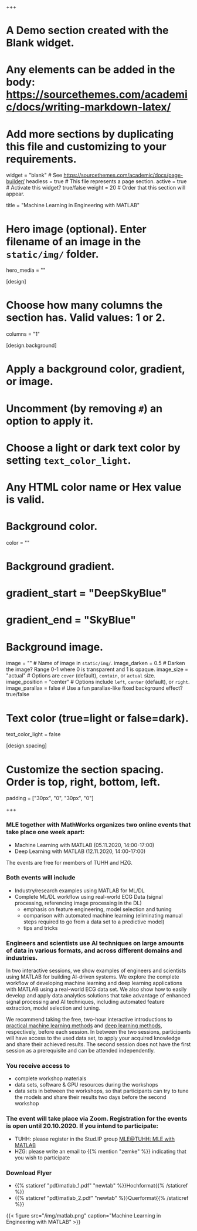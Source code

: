 +++
# A Demo section created with the Blank widget.
# Any elements can be added in the body: https://sourcethemes.com/academic/docs/writing-markdown-latex/
# Add more sections by duplicating this file and customizing to your requirements.

widget = "blank"  # See https://sourcethemes.com/academic/docs/page-builder/
headless = true  # This file represents a page section.
active = true  # Activate this widget? true/false
weight = 20  # Order that this section will appear.

title = "Machine Learning in Engineering with MATLAB"

# Hero image (optional). Enter filename of an image in the `static/img/` folder.
hero_media = ""

[design]
  # Choose how many columns the section has. Valid values: 1 or 2.
  columns = "1"

  
[design.background]
  # Apply a background color, gradient, or image.
  #   Uncomment (by removing `#`) an option to apply it.
  #   Choose a light or dark text color by setting `text_color_light`.
  #   Any HTML color name or Hex value is valid.

  # Background color.
  color = ""
  
  # Background gradient.
  # gradient_start = "DeepSkyBlue"
  # gradient_end = "SkyBlue"
  
  # Background image.
  image = ""  # Name of image in `static/img/`.
  image_darken = 0.5  # Darken the image? Range 0-1 where 0 is transparent and 1 is opaque.
  image_size = "actual"  #  Options are `cover` (default), `contain`, or `actual` size.
  image_position = "center"  # Options include `left`, `center` (default), or `right`.
  image_parallax = false  # Use a fun parallax-like fixed background effect? true/false

  # Text color (true=light or false=dark).
  text_color_light = false

[design.spacing]
  # Customize the section spacing. Order is top, right, bottom, left.
  padding = ["30px", "0", "30px", "0"]



+++


### MLE together with MathWorks organizes two online events that take place one week apart:
- Machine Learning with MATLAB (05.11.2020, 14:00-17:00)
- Deep Learning with MATLAB (12.11.2020, 14:00-17:00)

The events are free for members of TUHH and HZG.

### Both events will include
- Industry/research examples using MATLAB for ML/DL
- Complete ML/DL workflow using real-world ECG Data (signal processing, referencing image processing in the DL)
  - emphasis on feature engineering, model selection and tuning
  - comparison with automated machine learning (eliminating manual steps required to go from a data set to a predictive model)
  - tips and tricks

### Engineers and scientists use AI techniques on large amounts of data in various formats, and across different domains and industries.

In two interactive sessions, we show examples of engineers and scientists using MATLAB for building AI-driven systems. We explore the complete workflow of developing machine learning and deep learning applications with MATLAB using a real-world ECG data set. We also show how to easily develop and apply data analytics solutions that take advantage of enhanced signal processing and AI techniques, including automated feature extraction, model selection and tuning.

We recommend taking the free, two-hour interactive introductions to [practical machine learning methods](https://www.mathworks.com/learn/tutorials/machine-learning-onramp.html) and [deep learning methods](https://www.mathworks.com/learn/tutorials/deep-learning-onramp.html), respectively, before each session. In between the two sessions, participants will have access to the used data set, to apply your acquired knowledge and share their achieved results. The second session does not have the first session as a prerequisite and can be attended independently.

### You receive access to
- complete workshop materials 
- data sets, software & GPU resources during the workshops
- data sets in between the workshops, so that participants can try to tune the models and share their results two days before the second workshop

### The event will take place via Zoom. Registration for the events is open until 20.10.2020. If you intend to participate:
- TUHH: please register in the Stud.IP group [MLE@TUHH: MLE with MATLAB](https://e-learning.tuhh.de/studip/dispatch.php/course/details?sem_id=ae5d1c581c9f67830b423fdc2959a782)
- HZG: please write an email to {{% mention "zemke" %}} indicating that you wish to participate

### Download Flyer
- {{% staticref "pdf/matlab_1.pdf" "newtab" %}}Hochformat{{% /staticref %}}
- {{% staticref "pdf/matlab_2.pdf" "newtab" %}}Querformat{{% /staticref %}}



{{< figure src="/img/matlab.png" caption="Machine Learning in Engineering with MATLAB" >}}


